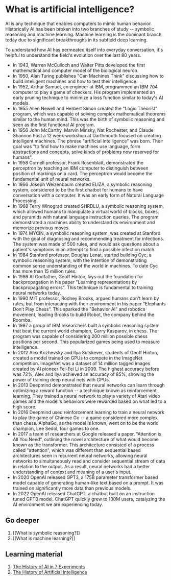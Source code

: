 # What is artificial intelligence?
AI is any technique that enables computers to mimic human behavior. Historically AI has been broken into two branches of study -- symbolic reasoning and machine learning. Machine learning is the dominant branch today due to significant breakthroughs in its subfield deep learning.

To understand how AI has permeated itself into everyday conversation, it's helpful to understand the field's evolution over the last 80 years.
- In 1943, Warren McCulloch and Walter Pitts developed the first mathematical and computer model of the biological neuron.
- In 1950, Alan Turing publishes "Can Machines Think" discussing how to build intelligent machines and how to test their intelligence.
- In 1952, Arthur Samuel, an engineer at IBM, programmed an IBM 704 computer to play a game of checkers. His program implemented an early pruning technique to minimize a loss function similar to today's AI models.
- In 1955 Allen Newell and Herbert Simon created the "Logic Theorist" program, which was capable of solving complex mathematical theorems similar to the human mind. This was the birth of symbolic reasoning and seen as the first functional AI program.
- In 1956 John McCarthy, Marvin Minsky, Nat Rochester, and Claude Shannon host a 12 week workshop at Darthmouth focused on creating intelligent machines. The phrase "artificial intelligence" was born. Their goal was "to find how to make machines use language, form abstractions and concepts, solve kinds of problems now reserved for humans".
- In 1958 Cornell professor, Frank Rosenblatt, demonstrated the perceptron by teaching an IBM computer to distinguish between position of markings on a card. The perceptron would become the fundamental unit of neural networks.
- In 1966 Joseph Weizenbaum created ELIZA, a symbolic reasoning system, considered to be the first chatbot for humans to have conversation with a computer. It was an early form of Natural Language Processing.
- In 1968 Terry Winograd created SHRDLU, a symbolic reasoning system, which allowed humans to manipulate a virtual world of blocks, boxes, and pyramids with natural language instruction queries. The program demonstrated a machines ability to understand its environment and memorize previous moves.
- In 1974 MYCIN, a symbolic reasoning system, was created at Stanford with the goal of diagnosing and recommending treatment for infections. The system was made of 500 rules, and would ask questions about a patient's symptoms in an attempt to find a possible infection match.
- In 1984 Stanford professor, Douglas Lenat, started building Cyc, a symbolic reasoning system, with the intention of demonstrating common sense understanding of the world in machines. To date Cyc has more than 15 million rules.
- In 1986 AI Godfather, Geoff Hinton, lays out the foundation for backpropagation in his paper "Learning representations by backpropagating errors". This technique is fundamental to training neural networks today.
- In 1990 MIT professor, Rodney Brooks, argued humans don't learn by rules, but from interacting with their environment in his paper “Elephants Don’t Play Chess”. This sparked the "Behavior AI" and robotics movement, leading Brooks to build iRobot, the company behind the Roomba.
- In 1997 a group of IBM researchers built a symbolic reasoning system that beat the current world champion, Garry Kasparov, in chess. The program was capable of considering 200 million possible chess positions per second. This popularized games being used to measure intelligence.
- In 2012 Alex Krizhevsky and Ilya Sutskever, students of Geoff Hinton, created a model trained on GPUs to compete in the ImageNet competition. ImageNet was a dataset of 14 million tagged images created by AI pioneer Fei-Fei Li in 2009. The highest accuracy before was 72%, Alex and Ilya achieved an accuracy of 85%, showing the power of training deep neural nets with GPUs.
- In 2013 Deepmind demonstrated that neural networks can learn through optimizing a reward function -- a technique known as reinforcement learning. They trained a neural network to play a variety of Atari video games and the model's behaviors were rewarded based on what led to a high score.
- In 2016 Deepmind used reinforcement learning to train a neural network to play the game of Chinese Go -- a game considered more complex than chess. AlphaGo, as the model is known, went on to be the world champion, Lee Sedol, four games to one.
- In 2017 a team of researchers at Google released a paper, “Attention is All You Need”, outlining the novel architecture of what would become known as the transformer. This architecture consisted of a process called "attention", which was different than sequential based architectures seen in recurrent neural networks, allowing neural networks to simultaneously read and consider sequential stream of data in relation to the output. As a result, neural networks had a better understanding of context and meaning of a user's input.
- In 2020 OpenAI released GPT3, a 175B parameter transformer based model capable of generating human-like text based on a prompt. It was trained on significantly more data than previous models.  
- In 2022 OpenAI released ChatGPT, a chatbot built on an instruction tuned GPT3 model. ChatGPT quickly grew to 100M users, catalyzing the AI environment we are experiencing today.

## Go deeper
1. [[What is symbolic reasoning?]]
2. [[What is machine learning?]]

## Learning material
1. [The History of AI in 7 Experiments](https://thegeneralist.substack.com/p/the-history-of-ai)
2. [The History of Artificial Intelligence](https://sitn.hms.harvard.edu/flash/2017/history-artificial-intelligence/)

